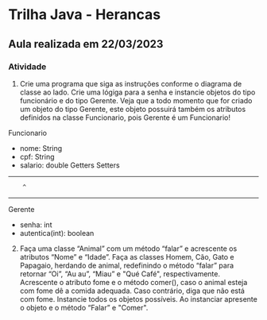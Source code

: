 # Trilha Java - Herancas

## Aula realizada em 22/03/2023

### Atividade

1. Crie uma programa que siga as instruções conforme o diagrama de classe ao
lado. Crie uma lógiga para a senha e instancie objetos do tipo funcionário e
do tipo Gerente. Veja que a todo momento que for criado um objeto do tipo
Gerente, este objeto possuirá também os atributos definidos na classe
Funcionario, pois Gerente é um Funcionario!


Funcionario
- nome: String
- cpf: String
- salario: double
Getters
Setters
----------------------

        ^
        
----------------------
Gerente
- senha: int
- autentica(int): boolean


2. Faça uma classe “Animal” com um método
“falar” e acrescente os atributos “Nome” e
“Idade”. Faça as classes Homem, Cão,
Gato e Papagaio, herdando de animal,
redefinindo o método “falar” para retornar
“Oi”, “Au au”, “Miau” e "Qué Café",
respectivamente. Acrescente o atributo
fome e o método comer(), caso o animal
esteja com fome dê a comida adequada.
Caso contrário, diga que não está com
fome. Instancie todos os objetos possíveis.
Ao instanciar apresente o objeto e o
método “Falar” e "Comer".